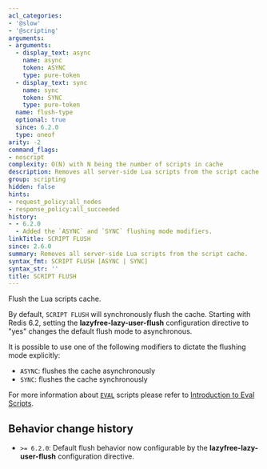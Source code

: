 ```yaml
---
acl_categories:
- '@slow'
- '@scripting'
arguments:
- arguments:
  - display_text: async
    name: async
    token: ASYNC
    type: pure-token
  - display_text: sync
    name: sync
    token: SYNC
    type: pure-token
  name: flush-type
  optional: true
  since: 6.2.0
  type: oneof
arity: -2
command_flags:
- noscript
complexity: O(N) with N being the number of scripts in cache
description: Removes all server-side Lua scripts from the script cache.
group: scripting
hidden: false
hints:
- request_policy:all_nodes
- response_policy:all_succeeded
history:
- - 6.2.0
  - Added the `ASYNC` and `SYNC` flushing mode modifiers.
linkTitle: SCRIPT FLUSH
since: 2.6.0
summary: Removes all server-side Lua scripts from the script cache.
syntax_fmt: SCRIPT FLUSH [ASYNC | SYNC]
syntax_str: ''
title: SCRIPT FLUSH
---
```

Flush the Lua scripts cache.

By default, `SCRIPT FLUSH` will synchronously flush the cache.
Starting with Redis 6.2, setting the **lazyfree-lazy-user-flush** configuration directive to "yes" changes the default flush mode to asynchronous.

It is possible to use one of the following modifiers to dictate the flushing mode explicitly:

* `ASYNC`: flushes the cache asynchronously
* `SYNC`: flushes the cache synchronously

For more information about [`EVAL`](/commands/eval) scripts please refer to [Introduction to Eval Scripts](/topics/eval-intro).

## Behavior change history

*   `>= 6.2.0`: Default flush behavior now configurable by the **lazyfree-lazy-user-flush** configuration directive. 